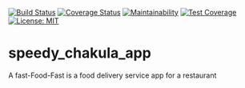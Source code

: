 [![Build Status](https://travis-ci.com/artorious/speedy_chakula_app.svg?branch=master)](https://travis-ci.com/artorious/speedy_chakula_app)  [![Coverage Status](https://coveralls.io/repos/github/artorious/speedy_chakula_app/badge.svg?branch=master)](https://coveralls.io/github/artorious/speedy_chakula_app?branch=master) [![Maintainability](https://api.codeclimate.com/v1/badges/a99a88d28ad37a79dbf6/maintainability)](https://codeclimate.com/github/codeclimate/codeclimate/maintainability) [![Test Coverage](https://api.codeclimate.com/v1/badges/a99a88d28ad37a79dbf6/test_coverage)](https://codeclimate.com/github/codeclimate/codeclimate/test_coverage) [![License: MIT](https://img.shields.io/badge/License-MIT-yellow.svg)](https://opensource.org/licenses/MIT)

# speedy_chakula_app
A fast-Food-Fast is a food delivery service app for a restaurant
